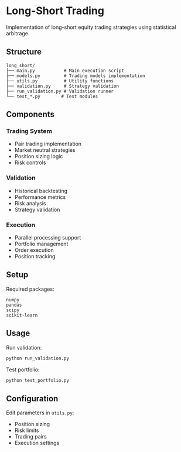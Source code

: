 # Long-Short Trading

Implementation of long-short equity trading strategies using statistical arbitrage.

## Structure

```
long_short/
├── main.py           # Main execution script
├── models.py         # Trading models implementation
├── utils.py          # Utility functions
├── validation.py     # Strategy validation
├── run_validation.py # Validation runner
└── test_*.py        # Test modules
```

## Components

### Trading System
- Pair trading implementation
- Market neutral strategies
- Position sizing logic
- Risk controls

### Validation
- Historical backtesting
- Performance metrics
- Risk analysis
- Strategy validation

### Execution
- Parallel processing support
- Portfolio management
- Order execution
- Position tracking

## Setup

Required packages:
```
numpy
pandas
scipy
scikit-learn
```

## Usage

Run validation:
```bash
python run_validation.py
```

Test portfolio:
```bash
python test_portfolio.py
```

## Configuration

Edit parameters in `utils.py`:
- Position sizing
- Risk limits
- Trading pairs
- Execution settings
